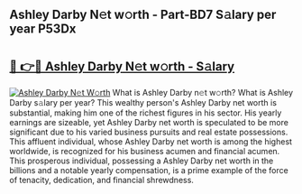 ## Ashley Darby N𝚎t w𝚘rth - Part-BD7 S𝚊lary per year P53Dx

# <h2><a href="http://gc2bch7.nevu.top/?p=Ashley+Darby">🔗 👉🔴 Ashley Darby N𝚎t w𝚘rth - S𝚊lary</a></h2>

[![Ashley Darby N𝚎t W𝚘rth](https://i.imgur.com/Oavwk0R.jpeg)](http://gc2bch7.nevu.top/?p=Ashley+Darby)
What is Ashley Darby n𝚎t w𝚘rth? What is Ashley Darby s𝚊lary per year?
This wealthy person's Ashley Darby net worth is substantial, making him one of the richest figures in his sector. His yearly earnings are sizeable, yet Ashley Darby net worth is speculated to be more significant due to his varied business pursuits and real estate possessions. This affluent individual, whose Ashley Darby net worth is among the highest worldwide, is recognized for his business acumen and financial acumen. This prosperous individual, possessing a Ashley Darby net worth in the billions and a notable yearly compensation, is a prime example of the force of tenacity, dedication, and financial shrewdness.
